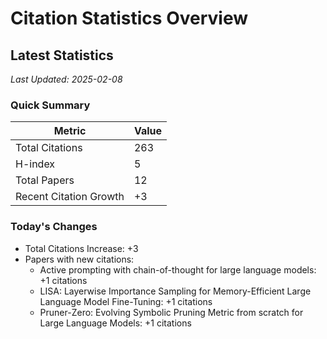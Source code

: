 # Citation Statistics Overview

## Latest Statistics
*Last Updated: 2025-02-08*

### Quick Summary
| Metric | Value |
| ------ | ----- |
| Total Citations | 263 |
| H-index | 5 |
| Total Papers | 12 |
| Recent Citation Growth | +3 |

### Today's Changes
- Total Citations Increase: +3
- Papers with new citations:
  - Active prompting with chain-of-thought for large language models: +1 citations
  - LISA: Layerwise Importance Sampling for Memory-Efficient Large Language Model Fine-Tuning: +1 citations
  - Pruner-Zero: Evolving Symbolic Pruning Metric from scratch for Large Language Models: +1 citations
